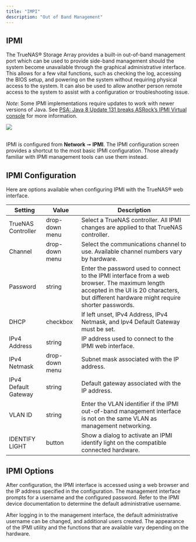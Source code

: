 ```yaml
---
title: "IMPI"
description: "Out of Band Management"
---
```



## IPMI

The TrueNAS® Storage Array provides a built-in out-of-band management port which can be used to provide side-band management should the system become unavailable through the graphical administrative interface. This allows for a few vital functions, such as checking the log, accessing the BIOS setup, and powering on the system without requiring physical access to the system. It can also be used to allow another person remote access to the system to assist with a configuration or troubleshooting issue.

*Note*: Some IPMI implementations require updates to work with newer versions of Java. See [PSA: Java 8 Update 131 breaks ASRock’s IPMI Virtual console](https://forums.freenas.org/index.php?threads/psa-java-8-update-131-breaks-asrocks-ipmi-virtual-console.53911/) for more information.

<img src="/images/network-ipmi.png">
<br><br>

IPMI is configured from **Network** ➞ **IPMI**. The IPMI configuration screen  provides a shortcut to the most basic IPMI configuration. Those already familiar with IPMI management tools can use them instead. 

## IPMI Configuration

Here are options available when configuring IPMI with the TrueNAS® web interface.

| Setting              | Value          | Description                                                                                                                                                                                  |
|----------------------|----------------|----------------------------------------------------------------------------------------------------------------------------------------------------------------------------------------------|
| TrueNAS Controller   | drop-down menu | Select a TrueNAS controller. All IPMI changes are applied to that TrueNAS controller.                                                                                                        |
| Channel              | drop-down menu | Select the communications channel to use. Available channel numbers vary by hardware.                                                                                                        |
| Password             | string         | Enter the password used to connect to the IPMI interface from a web browser. The maximum length accepted in the UI is 20 characters, but different hardware might require shorter passwords. |
| DHCP                 | checkbox       | If left unset, IPv4 Address, IPv4 Netmask, and Ipv4 Default Gateway must be set.                                                                                                             |
| IPv4 Address         | string         | IP address used to connect to the IPMI web interface.                                                                                                                                        |
| IPv4 Netmask         | drop-down menu | Subnet mask associated with the IP address.                                                                                                                                                  |
| IPv4 Default Gateway | string         | Default gateway associated with the IP address.                                                                                                                                              |
| VLAN ID              | string         | Enter the VLAN identifier if the IPMI out-of-band management interface is not on the same VLAN as management networking.                                                                     |
| IDENTIFY LIGHT       | button         | Show a dialog to activate an IPMI identify light on the compatible connected hardware.                                                                                                       |

## IPMI Options

After configuration, the IPMI interface is accessed using a web browser and the IP address specified in the configuration. The management interface prompts for a username and the configured password. Refer to the IPMI device documentation to determine the default administrative username.

After logging in to the management interface, the default administrative username can be changed, and additional users created. The appearance of the IPMI utility and the functions that are available vary depending on the hardware.
